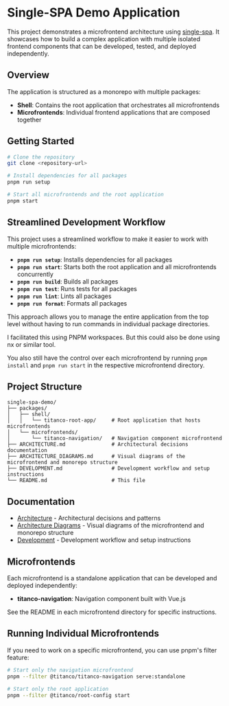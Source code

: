 # Single-SPA Demo Application

This project demonstrates a microfrontend architecture using [single-spa](https://single-spa.js.org/). It showcases how to build a complex application with multiple isolated frontend components that can be developed, tested, and deployed independently.

## Overview

The application is structured as a monorepo with multiple packages:

- **Shell**: Contains the root application that orchestrates all microfrontends
- **Microfrontends**: Individual frontend applications that are composed together

## Getting Started

```bash
# Clone the repository
git clone <repository-url>

# Install dependencies for all packages
pnpm run setup

# Start all microfrontends and the root application
pnpm start
```

## Streamlined Development Workflow

This project uses a streamlined workflow to make it easier to work with multiple microfrontends:

- **`pnpm run setup`**: Installs dependencies for all packages
- **`pnpm run start`**: Starts both the root application and all microfrontends concurrently
- **`pnpm run build`**: Builds all packages
- **`pnpm run test`**: Runs tests for all packages
- **`pnpm run lint`**: Lints all packages
- **`pnpm run format`**: Formats all packages

This approach allows you to manage the entire application from the top level without having to run commands in individual package directories.

I facilitated this using PNPM workspaces. But this could also be done using nx or similar tool.

You also still have the control over each microfrontend by running `pnpm install` and `pnpm run start` in the respective microfrontend directory.

## Project Structure

```
single-spa-demo/
├── packages/
│   ├── shell/
│   │   └── titanco-root-app/     # Root application that hosts microfrontends
│   └── microfrontends/
│       └── titanco-navigation/   # Navigation component microfrontend
├── ARCHITECTURE.md               # Architectural decisions documentation
├── ARCHITECTURE_DIAGRAMS.md      # Visual diagrams of the microfrontend and monorepo structure
├── DEVELOPMENT.md                # Development workflow and setup instructions
└── README.md                     # This file
```

## Documentation

- [Architecture](./ARCHITECTURE.md) - Architectural decisions and patterns
- [Architecture Diagrams](./ARCHITECTURE_DIAGRAMS.md) - Visual diagrams of the microfrontend and monorepo structure
- [Development](./DEVELOPMENT.md) - Development workflow and setup instructions

## Microfrontends

Each microfrontend is a standalone application that can be developed and deployed independently:

- **titanco-navigation**: Navigation component built with Vue.js

See the README in each microfrontend directory for specific instructions.

## Running Individual Microfrontends

If you need to work on a specific microfrontend, you can use pnpm's filter feature:

```bash
# Start only the navigation microfrontend
pnpm --filter @titanco/titanco-navigation serve:standalone

# Start only the root application
pnpm --filter @titanco/root-config start
```

